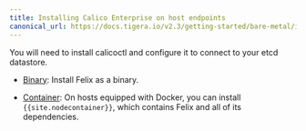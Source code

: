```yaml
---
title: Installing Calico Enterprise on host endpoints
canonical_url: https://docs.tigera.io/v2.3/getting-started/bare-metal/installation/
---
```


You will need to install calicoctl and configure it to connect to your etcd datastore.

- [Binary](binary): Install Felix as a binary.

- [Container](container): On hosts equipped with Docker, you can install `{{site.nodecontainer}}`,
  which contains Felix and all of its dependencies.